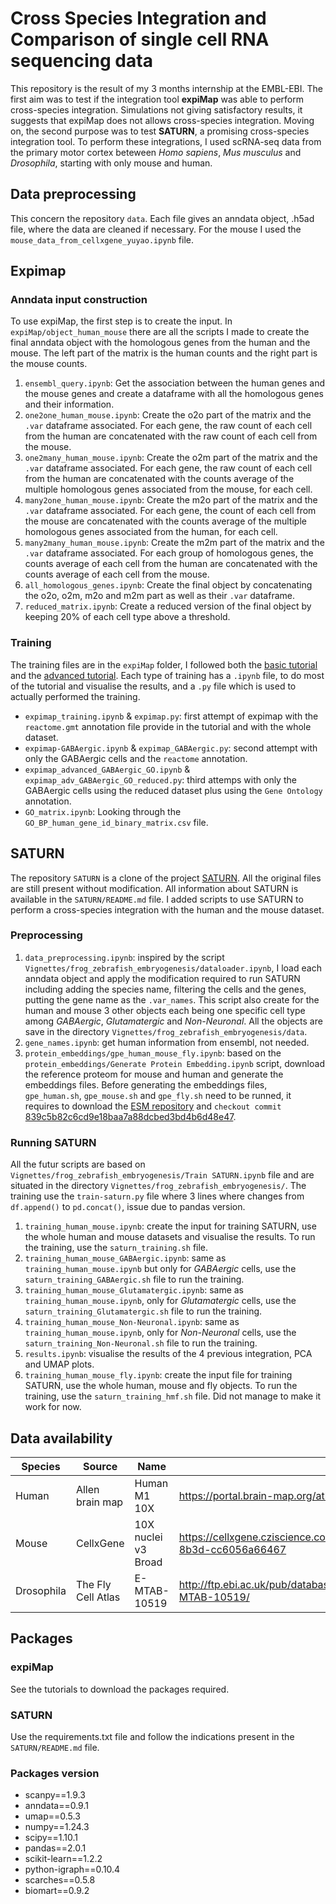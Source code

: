 # Cross Species Integration and Comparison of single cell RNA sequencing data

This repository is the result of my 3 months internship at the EMBL-EBI. The first aim was to test if the integration tool **expiMap** was able to perform cross-species integration. Simulations not giving satisfactory results, it suggests that expiMap does not allows cross-species integration.
Moving on, the second purpose was to test **SATURN**, a promising cross-species integration tool.
To perform these integrations, I used scRNA-seq data from the primary motor cortex beteween *Homo sapiens*, *Mus musculus* and *Drosophila*, starting with only mouse and human.

## Data preprocessing

This concern the repository `data`. Each file gives an anndata object, .h5ad file, where the data are cleaned if necessary. For the mouse I used the `mouse_data_from_cellxgene_yuyao.ipynb` file.

## Expimap
### Anndata input construction

To use expiMap, the first step is to create the input. In `expiMap/object_human_mouse` there are all the scripts I made to create the final anndata object with the homologous genes from the human and the mouse. The left part of the matrix is the human counts and the right part is the mouse counts.
1. `ensembl_query.ipynb`: Get the association between the human genes and the mouse genes and create a dataframe with all the homologous genes and their information.
2. `one2one_human_mouse.ipynb`: Create the o2o part of the matrix and the `.var` dataframe associated. For each gene, the raw count of each cell from the human are concatenated with the raw count of each cell from the mouse.
3. `one2many_human_mouse.ipynb`: Create the o2m part of the matrix and the `.var` dataframe associated. For each gene, the raw count of each cell from the human are concatenated with the counts average of the multiple homologous genes associated from the mouse, for each cell.
4. `many2one_human_mouse.ipynb`: Create the m2o part of the matrix and the `.var` dataframe associated. For each gene, the count of each cell from the mouse are concatenated with the counts average of the multiple homologous genes associated from the human, for each cell.
5. `many2many_human_mouse.ipynb`: Create the m2m part of the matrix and the `.var` dataframe associated. For each group of homologous genes, the counts average of each cell from the human are concatenated with the counts average of each cell from the mouse.
6. `all_homologous_genes.ipynb`: Create the final object by concatenating the o2o, o2m, m2o and m2m part as well as their `.var` dataframe.
7. `reduced_matrix.ipynb`: Create a reduced version of the final object by keeping 20% of each cell type above a threshold.

### Training

The training files are in the `expiMap` folder, I followed both the [basic tutorial](https://docs.scarches.org/en/latest/expimap_surgery_pipeline_basic.html#Basic-tutorial-for-query-to-reference-maping-using-expiMap) and the [advanced tutorial](https://docs.scarches.org/en/latest/expimap_surgery_pipeline_advanced.html). Each type of training has a `.ipynb` file, to do most of the tutorial and visualise the results, and a `.py` file which is used to actually performed the training.
- `expimap_training.ipynb` & `expimap.py`: first attempt of expimap with the `reactome.gmt` annotation file provide in the tutorial and with the whole dataset.
- `expimap-GABAergic.ipynb` & `expimap_GABAergic.py`: second attempt with only the GABAergic cells and the `reactome` annotation.
- `expimap_advanced_GABAergic_GO.ipynb` & `expimap_adv_GABAergic_GO_reduced.py`: third attemps with only the GABAergic cells using the reduced dataset plus using the `Gene Ontology` annotation.
- `GO_matrix.ipynb`: Looking through the `GO_BP_human_gene_id_binary_matrix.csv` file.

## SATURN

The repository `SATURN` is a clone of the project [SATURN](https://github.com/snap-stanford/SATURN). All the original files are still present without modification. All information about SATURN is available in the `SATURN/README.md` file. I added scripts to use SATURN to perform a cross-species integration with the human and the mouse dataset.

### Preprocessing

1. `data_preprocessing.ipynb`: inspired by the script `Vignettes/frog_zebrafish_embryogenesis/dataloader.ipynb`, I load each anndata object and apply the modification required to run SATURN including adding the species name, filtering the cells and the genes, putting the gene name as the `.var_names`. This script also create for the human and mouse 3 other objects each being one specific cell type among *GABAergic*, *Glutamatergic* and *Non-Neuronal*. All the objects are save in the directory `Vignettes/frog_zebrafish_embryogenesis/data`.
2. `gene_names.ipynb`: get human information from ensembl, not needed.
3. `protein_embeddings/gpe_human_mouse_fly.ipynb`: based on the `protein_embeddings/Generate Protein Embedding.ipynb` script, download the reference proteom for mouse and human and generate the embeddings files. Before generating the embeddings files, `gpe_human.sh`, `gpe_mouse.sh` and `gpe_fly.sh` need to be runned, it requires to download the [ESM repository](https://github.com/facebookresearch/esm) and `checkout commit` [839c5b82c6cd9e18baa7a88dcbed3bd4b6d48e47](https://github.com/facebookresearch/esm/commit/839c5b82c6cd9e18baa7a88dcbed3bd4b6d48e47).

### Running SATURN

All the futur scripts are based on `Vignettes/frog_zebrafish_embryogenesis/Train SATURN.ipynb` file and are situated in the directory `Vignettes/frog_zebrafish_embryogenesis/`. The training use the `train-saturn.py` file where 3 lines where changes from `df.append()` to `pd.concat()`, issue due to pandas version.
1. `training_human_mouse.ipynb`: create the input for training SATURN, use the whole human and mouse datasets and visualise the results. To run the training, use the `saturn_training.sh` file.
2. `training_human_mouse_GABAergic.ipynb`: same as `training_human_mouse.ipynb` but only for *GABAergic* cells, use the `saturn_training_GABAergic.sh` file to run the training.
3. `training_human_mouse_Glutamatergic.ipynb`: same as `training_human_mouse.ipynb`, only for *Glutamatergic* cells, use the `saturn_training_Glutamatergic.sh` file to run the training.
4. `training_human_mouse_Non-Neuronal.ipynb`: same as `training_human_mouse.ipynb`, only for *Non-Neuronal* cells, use the `saturn_training_Non-Neuronal.sh` file to run the training.
5. `results.ipynb`: visualise the results of the 4 previous integration, PCA and UMAP plots.
6. `training_human_mouse_fly.ipynb`: create the input file for training SATURN, use the whole human, mouse and fly objects. To run the training, use the `saturn_training_hmf.sh` file. Did not manage to make it work for now.

## Data availability

| Species    | Source             | Name                | Link  |
| ---------- |--------------------| --------------------| ------------------------------------------------------------------|
| Human      | Allen brain map    | Human M1 10X        | https://portal.brain-map.org/atlases-and-data/rnaseq/human-m1-10x |
| Mouse      | CellxGene          | 10X nuclei v3 Broad | https://cellxgene.cziscience.com/collections/ae1420fe-6630-46ed-8b3d-cc6056a66467 |
| Drosophila | The Fly Cell Atlas | E-MTAB-10519        | http://ftp.ebi.ac.uk/pub/databases/microarray/data/atlas/sc_experiments/E-MTAB-10519/ |

## Packages 
### expiMap
See the tutorials to download the packages required.

### SATURN
Use the requirements.txt file and follow the indications present in the `SATURN/README.md` file.

### Packages version
- scanpy==1.9.3
- anndata==0.9.1
- umap==0.5.3
- numpy==1.24.3
- scipy==1.10.1
- pandas==2.0.1
- scikit-learn==1.2.2
- python-igraph==0.10.4
- scarches==0.5.8
- biomart==0.9.2
